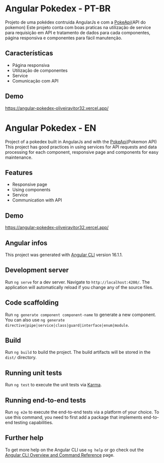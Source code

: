 # Angular Pokedex - PT-BR

Projeto de uma pokédex contruida AngularJs e com a <a href="https://pokeapi.co."> PokeApi</a>(API do pokemon)
Este projeto conta com boas praticas na utilização de service para requisição em API e tratamento de dados para cada componentes, página responsiva e componentes para fácil manutenção.

## Características
- Página responsiva
- Utilização de componentes
- Service
- Comunicação com API

## Demo
https://angular-pokedex-oliveiravitor32.vercel.app/

# Angular Pokedex - EN

Project of a pokedex built in AngularJs and with the <a href="https://pokeapi.co.">PokeApi</a>(Pokemon API)
This project has good practices in using services for API requests and data processing for each component, responsive page and components for easy maintenance.

## Features
- Responsive page
- Using components
- Service
- Communication with API

## Demo
https://angular-pokedex-oliveiravitor32.vercel.app/

## Angular infos
This project was generated with [Angular CLI](https://github.com/angular/angular-cli) version 16.1.1.

## Development server
Run `ng serve` for a dev server. Navigate to `http://localhost:4200/`. The application will automatically reload if you change any of the source files.

## Code scaffolding
Run `ng generate component component-name` to generate a new component. You can also use `ng generate directive|pipe|service|class|guard|interface|enum|module`.

## Build
Run `ng build` to build the project. The build artifacts will be stored in the `dist/` directory.

## Running unit tests
Run `ng test` to execute the unit tests via [Karma](https://karma-runner.github.io).

## Running end-to-end tests
Run `ng e2e` to execute the end-to-end tests via a platform of your choice. To use this command, you need to first add a package that implements end-to-end testing capabilities.

## Further help

To get more help on the Angular CLI use `ng help` or go check out the [Angular CLI Overview and Command Reference](https://angular.io/cli) page.
